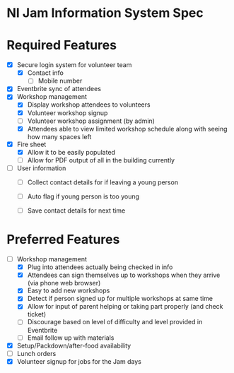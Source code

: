 NI Jam Information System Spec
==============================

# Required Features
- [x] Secure login system for volunteer team
  - [x] Contact info
    - [ ] Mobile number
- [x] Eventbrite sync of attendees
- [x] Workshop management
  - [x] Display workshop attendees to volunteers
  - [x] Volunteer workshop signup
  - [ ] Volunteer workshop assignment (by admin)
  - [x] Attendees able to view limited workshop schedule along with seeing how many spaces left
- [x] Fire sheet
  - [x] Allow it to be easily populated
  - [ ] Allow for PDF output of all in the building currently
- [ ] User information
  - [ ] Collect contact details for if leaving a young person
  - [ ] Auto flag if young person is too young
  - [ ] Save contact details for next time
  


# Preferred Features
- [ ] Workshop management
  - [x] Plug into attendees actually being checked in info
  - [x] Attendees can sign themselves up to workshops when they arrive (via phone web browser)
  - [x] Easy to add new workshops
  - [x] Detect if person signed up for multiple workshops at same time
  - [x] Allow for input of parent helping or taking part properly (and check ticket)
  - [ ] Discourage based on level of difficulty and level provided in Eventbrite
  - [ ] Email follow up with materials
- [x] Setup/Packdown/after-food availability
- [ ] Lunch orders
- [x] Volunteer signup for jobs for the Jam days
